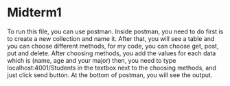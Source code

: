 # Midterm1
To run this file, you can use postman. 
Inside postman, you need to do first is to create a new collection and name it.
After that, you will see a table and you can choose different methods, 
for my code, you can choose get, post, put and delete. 
After choosing methods, you add the values for each data which is (name, age and your major)
then, you need to type localhost:4001/Students in the textbox next to the choosing methods,
and just click send button.
At the bottom of postman, you will see the output. 
